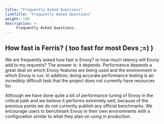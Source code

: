 ```yaml
---
title: "Frequently Asked Questions"
linkTitle: "Frequently Asked Questions"
weight: 100
description: >-
     Frequently Asked Questions.
---
```


## How fast is Ferris? ( too fast for most Devs ;=) )
We are frequently asked how fast is Envoy? or how much latency will Envoy add to my requests? The answer is: it depends. Performance depends a great deal on which Envoy features are being used and the environment in which Envoy is run. In addition, doing accurate performance testing is an incredibly difficult task that the project does not currently have resources for.

Although we have done quite a bit of performance tuning of Envoy in the critical path and we believe it performs extremely well, because of the previous points we do not currently publish any official benchmarks. We encourage users to benchmark Envoy in their own environments with a configuration similar to what they plan on using in production.

